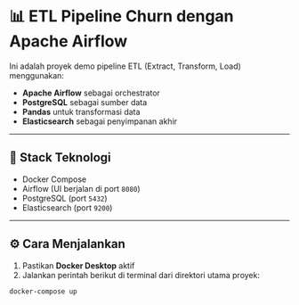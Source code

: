 # 📊 ETL Pipeline Churn dengan Apache Airflow

Ini adalah proyek demo pipeline ETL (Extract, Transform, Load) menggunakan:

- **Apache Airflow** sebagai orchestrator
- **PostgreSQL** sebagai sumber data
- **Pandas** untuk transformasi data
- **Elasticsearch** sebagai penyimpanan akhir

---

## 🧱 Stack Teknologi

- Docker Compose
- Airflow (UI berjalan di port `8080`)
- PostgreSQL (port `5432`)
- Elasticsearch (port `9200`)

---

## ⚙️ Cara Menjalankan

1. Pastikan **Docker Desktop** aktif
2. Jalankan perintah berikut di terminal dari direktori utama proyek:

```bash
docker-compose up